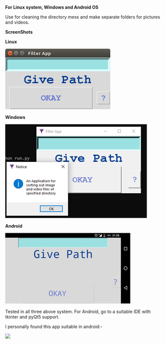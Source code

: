 **For Linux system, Windows and Android OS**

Use for cleaning the directory mess and make separate folders for pictures and videos.


**ScreenShots**


   **Linux**
   
![](https://github.com/vicrobot/Filter_app/blob/master/Pictures/Linux.png)

   **Windows**
   
![](https://github.com/vicrobot/Filter_app/blob/master/Pictures/Windows.png)

   **Android**
   
![](https://github.com/vicrobot/Filter_app/blob/master/Pictures/Android.png)


Tested in all three above system. 
For Android, go to a suitable IDE with tkinter and pyQt5 support.

I personally found this app suitable in android:- 

[![](https://img.shields.io/badge/Pydroid-3-blue.svg)](https://play.google.com/store/apps/details?id=ru.iiec.pydroid3&hl=en_US)
